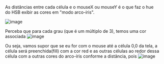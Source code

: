 As distâncias entre cada célula e o mouseX ou mouseY é o que faz o hue do HSB exibir as cores em 
            "modo arco-íris".
            
![image](https://github.com/alynek/rainbowClick/assets/79387967/7051363c-b65a-4d1b-bdbc-91a94259c067)

Perceba que para cada grau (que é um múltiplo de 3), temos uma cor associada
![image](https://github.com/alynek/rainbow_click/assets/79387967/904dbe98-da85-456f-ba27-14a4b5cdb5ec)


Ou seja, vamos supor que se eu for com o mouse até a célula 0,0 da tela, a célula será preenchida(fill) com 
a cor red e as outras células ao redor dessa célula com a outras cores do arco-íris conforme a distância, pois 
![image](https://github.com/alynek/rainbowClick/assets/79387967/0a0f3a6c-d7f8-4cb0-b778-11c9fa24af08)
